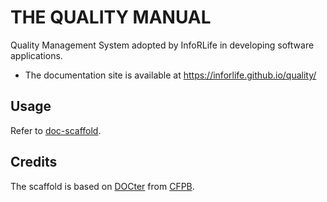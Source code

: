 # THE QUALITY MANUAL

Quality Management System adopted by InfoRLife in developing software applications.

  - The documentation site is available at https://inforlife.github.io/quality/

## Usage
Refer to [doc-scaffold](https://github.com/inforlife/doc-scaffold).

## Credits

The scaffold is based on [DOCter](https://github.com/cfpb/docter/) from [CFPB](http://cfpb.github.io/).
